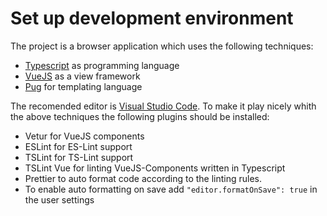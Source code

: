 # Set up development environment

The project is a browser application which uses the following techniques:

* [Typescript](http://www.typescriptlang.org/docs/home.html) as programming language
* [VueJS](https://vuejs.org/) as a view framework
* [Pug](https://pugjs.org/api/getting-started.html) for templating language

The recomended editor is [Visual Studio Code](https://code.visualstudio.com/Download). To make it play nicely whith the above techniques the following plugins should be installed:

* Vetur for VueJS components
* ESLint for ES-Lint support
* TSLint for TS-Lint support
* TSLint Vue for linting VueJS-Components written in Typescript
* Prettier to auto format code according to the linting rules.
* To enable auto formatting on save add `"editor.formatOnSave": true` in the user settings
